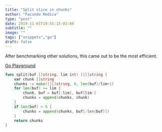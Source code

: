 ```yaml
---
title: "Split slice in chunks"
author: "Facundo Medica"
type: "post"
date: 2019-11-01T19:55:15-03:00
subtitle: ""
image: ""
tags: ["snippets","go"]
draft: false
---
```


After benchmarking other solutions, this came out to be the most efficient.

[Go Playground](https://play.golang.org/p/eNMOIlUFIRI)

<!--more-->

```go
func split(buf []string, lim int) [][]string {
	var chunk []string
	chunks := make([][]string, 0, len(buf)/lim+1)
	for len(buf) >= lim {
		chunk, buf = buf[:lim], buf[lim:]
		chunks = append(chunks, chunk)
	}
	if len(buf) > 0 {
		chunks = append(chunks, buf[:len(buf)])
	}
	return chunks
}
```